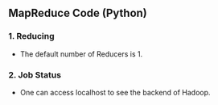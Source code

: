 ## MapReduce Code (Python)

### 1. Reducing
* The default number of Reducers is 1. 

### 2. Job Status 
* One can access localhost to see the backend of Hadoop. 